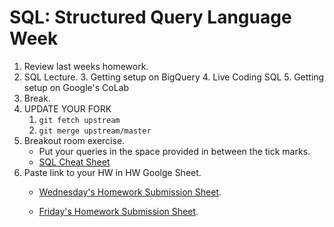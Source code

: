 # SQL:  Structured Query Language Week

1. Review last weeks homework.
2. SQL Lecture.
	3. Getting setup on BigQuery
	4. Live Coding SQL
	5. Getting setup on Google's CoLab 
3. Break.
4. UPDATE YOUR FORK
	1. `git fetch upstream`
	2. `git merge upstream/master`
4. Breakout room exercise.
	* Put your queries in the space provided in between the tick marks.
	* [SQL Cheat Sheet](https://cdn.sqltutorial.org/wp-content/uploads/2016/04/SQL-cheat-sheet.pdf)
5. Paste link to your HW in HW Goolge Sheet.
	* [Wednesday's Homework Submission Sheet](https://docs.google.com/spreadsheets/d/19mFx4h5Fa1XIIO0Hoodo8AQAnuPxUhFIptNJRAxn_hs/edit?usp=sharing).

	* [Friday's Homework Submission Sheet](https://docs.google.com/spreadsheets/d/1K6N3USZtQcBtFgnNo0kRRn1CaGi2HHENZYZxw4xNTkI/edit?usp=sharing).

